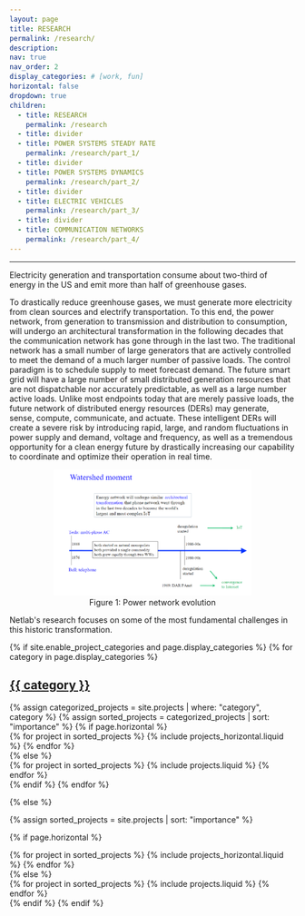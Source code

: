 ```yaml
---
layout: page
title: RESEARCH
permalink: /research/
description: 
nav: true
nav_order: 2
display_categories: # [work, fun]
horizontal: false
dropdown: true
children:
  - title: RESEARCH
    permalink: /research
  - title: divider
  - title: POWER SYSTEMS STEADY RATE
    permalink: /research/part_1/
  - title: divider
  - title: POWER SYSTEMS DYNAMICS
    permalink: /research/part_2/
  - title: divider
  - title: ELECTRIC VEHICLES
    permalink: /research/part_3/
  - title: divider
  - title: COMMUNICATION NETWORKS
    permalink: /research/part_4/
---
```

---


Electricity generation and transportation consume about two-third of energy in the US and emit more than half of greenhouse gases.

To drastically reduce greenhouse gases, we must generate more electricity from clean sources and electrify transportation. To this end, the power network, from generation to transmission and distribution to consumption, will undergo an architectural transformation in the following decades that the communication network has gone through in the last two. The traditional network has a small number of large generators that are actively controlled to meet the demand of a much larger number of passive loads. The control paradigm is to schedule supply to meet forecast demand. The future smart grid will have a large number of small distributed generation resources that are not dispatchable nor accurately predictable, as well as a large number active loads. Unlike most endpoints today that are merely passive loads, the future network of distributed energy resources (DERs) may generate, sense, compute, communicate, and actuate. These intelligent DERs will create a severe risk by introducing rapid, large, and random fluctuations in power supply and demand, voltage and frequency, as well as a tremendous opportunity for a clean energy future by drastically increasing our capability to coordinate and optimize their operation in real time.

<div style="text-align:center;">
  <figure>
    <img src="..\assets\img\research\evolution.png" style="width: 82%; height: auto;">
    <figcaption>Figure 1: Power network evolution</figcaption>
  </figure>
</div>

Netlab's research focuses on some of the most fundamental challenges in this historic transformation.

<!-- pages/projects.md -->
<div class="projects">
{% if site.enable_project_categories and page.display_categories %}
  <!-- Display categorized projects -->
  {% for category in page.display_categories %}
  <a id="{{ category }}" href=".#{{ category }}">
    <h2 class="category">{{ category }}</h2>
  </a>
  {% assign categorized_projects = site.projects | where: "category", category %}
  {% assign sorted_projects = categorized_projects | sort: "importance" %}
  <!-- Generate cards for each project -->
  {% if page.horizontal %}
  <div class="container">
    <div class="row row-cols-2">
    {% for project in sorted_projects %}
      {% include projects_horizontal.liquid %}
    {% endfor %}
    </div>
  </div>
  {% else %}
  <div class="grid">
    {% for project in sorted_projects %}
      {% include projects.liquid %}
    {% endfor %}
  </div>
  {% endif %}
  {% endfor %}

{% else %}

<!-- Display projects without categories -->

{% assign sorted_projects = site.projects | sort: "importance" %}

  <!-- Generate cards for each project -->

{% if page.horizontal %}

  <div class="container">
    <div class="row row-cols-2">
    {% for project in sorted_projects %}
      {% include projects_horizontal.liquid %}
    {% endfor %}
    </div>
  </div>
  {% else %}
  <div class="grid">
    {% for project in sorted_projects %}
      {% include projects.liquid %}
    {% endfor %}
  </div>
  {% endif %}
{% endif %}
</div>
